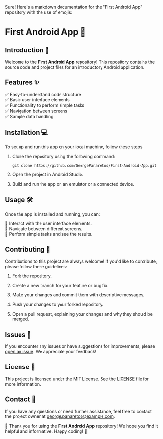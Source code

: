 Sure! Here's a markdown documentation for the "First Android App" repository with the use of emojis:

# First Android App :rocket:

## Introduction :wave:

Welcome to the **First Android App** repository! This repository contains the source code and project files for an introductory Android application.

## Features :sparkles:

✅ Easy-to-understand code structure  
✅ Basic user interface elements  
✅ Functionality to perform simple tasks  
✅ Navigation between screens  
✅ Sample data handling

## Installation :computer:

To set up and run this app on your local machine, follow these steps:

1. Clone the repository using the following command:
   ```
   git clone https://github.com/GeorgePanaretos/First-Android-App.git
   ```

2. Open the project in Android Studio.

3. Build and run the app on an emulator or a connected device.

## Usage :hammer_and_wrench:

Once the app is installed and running, you can:

🔸 Interact with the user interface elements.  
🔸 Navigate between different screens.  
🔸 Perform simple tasks and see the results.

## Contributing :raising_hand:

Contributions to this project are always welcome! If you'd like to contribute, please follow these guidelines:

1. Fork the repository.

2. Create a new branch for your feature or bug fix.

3. Make your changes and commit them with descriptive messages.

4. Push your changes to your forked repository.

5. Open a pull request, explaining your changes and why they should be merged.

## Issues :bug:

If you encounter any issues or have suggestions for improvements, please [open an issue](https://github.com/GeorgePanaretos/First-Android-App/issues). We appreciate your feedback!

## License :page_with_curl:

This project is licensed under the MIT License. See the [LICENSE](LICENSE) file for more information.

## Contact :email:

If you have any questions or need further assistance, feel free to contact the project owner at george.panaretos@example.com.

🎉 Thank you for using the **First Android App** repository! We hope you find it helpful and informative. Happy coding! 🚀
